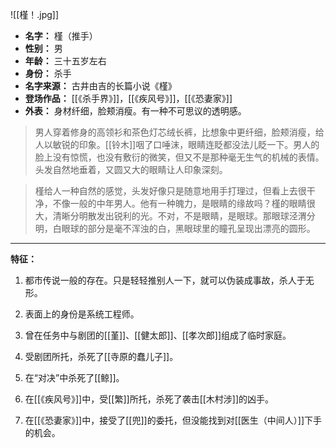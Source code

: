 
![[槿！.jpg]]

- **名字：** 槿（推手）
- **性别：** 男
- **年龄：** 三十五岁左右
- **身份：** 杀手
- **名字来源：** 古井由吉的长篇小说《槿》
- **登场作品：** [[《杀手界》]]，[[《疾风号》]]，[[《恐妻家》]]
- **外表：** 身材纤细，脸颊消瘦。有一种不可思议的透明感。

> 男人穿着修身的高领衫和茶色灯芯绒长裤，比想象中更纤细，脸颊消瘦，给人以敏锐的印象。[[铃木]]咽了口唾沫，眼睛连眨都没法儿眨一下。男人的脸上没有惊慌，也没有敷衍的微笑，但又不是那种毫无生气的机械的表情。头发自然地垂着，又圆又大的眼睛让人印象深刻。

> 槿给人一种自然的感觉，头发好像只是随意地用手打理过，但看上去很干净，不像一般的中年男人。他有一种魄力，是眼睛的缘故吗？槿的眼睛很大，清晰分明散发出锐利的光。不对，不是眼睛，是眼球。那眼球泾渭分明，白眼球的部分是毫不浑浊的白，黑眼球里的瞳孔呈现出漂亮的圆形。

---

**特征：** 

1. 都市传说一般的存在。只是轻轻推别人一下，就可以伪装成事故，杀人于无形。

2. 表面上的身份是系统工程师。

3. 曾在任务中与剧团的[[堇]]、[[健太郎]]、[[孝次郎]]组成了临时家庭。

4. 受剧团所托，杀死了[[寺原的蠢儿子]]。

5. 在“对决”中杀死了[[鲸]]。

6. 在[[《疾风号》]]中，受[[繁]]所托，杀死了袭击[[木村涉]]的凶手。

7. 在[[《恐妻家》]]中，接受了[[兜]]的委托，但没能找到对[[医生（中间人）]]下手的机会。